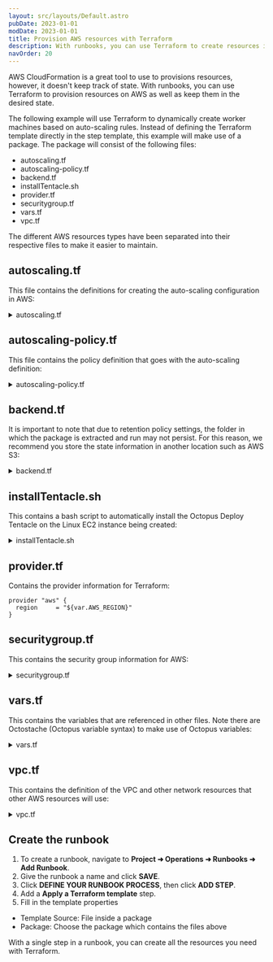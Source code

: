 ```yaml
---
layout: src/layouts/Default.astro
pubDate: 2023-01-01
modDate: 2023-01-01
title: Provision AWS resources with Terraform
description: With runbooks, you can use Terraform to create resources in AWS.
navOrder: 20
---
```


AWS CloudFormation is a great tool to use to provisions resources, however, it doesn't keep track of state.  With runbooks, you can use Terraform to provision resources on AWS as well as keep them in the desired state.

The following example will use Terraform to dynamically create worker machines based on auto-scaling rules.  Instead of defining the Terraform template directly in the step template, this example will make use of a package.  The package will consist of the following files:
- autoscaling.tf
- autoscaling-policy.tf
- backend.tf
- installTentacle.sh
- provider.tf
- securitygroup.tf
- vars.tf
- vpc.tf

The different AWS resources types have been separated into their respective files to make it easier to maintain.

## autoscaling.tf

This file contains the definitions for creating the auto-scaling configuration in AWS:

<details>
<summary>autoscaling.tf</summary>
<p>

```
resource "aws_launch_configuration" "dynamic-linux-worker-launch-config" {
    name_prefix = "dynamic-linux-worker-launch-config"
    image_id = "${var.LINUX_AMIS}"
    instance_type = "t2.micro"
    
    security_groups = ["${aws_security_group.allow-octopus-server.id}"]
  
    # script to run when created
user_data = "${file("installTentacle.sh")}"

}

resource "aws_launch_configuration" "dynamic-windows-worker-launch-config" {
    name_prefix = "dynamic-windows-worker-launch-config"
    image_id = "${var.WINDOWS_AMIS}"
    instance_type = "t2.micro"
    
    security_groups = ["${aws_security_group.allow-octopus-server.id}"]

    user_data = <<-EOT
<script>
@"%SystemRoot%\System32\WindowsPowerShell\v1.0\powershell.exe" -NoProfile -InputFormat None -ExecutionPolicy Bypass -Command "iex ((New-Object System.Net.WebClient).DownloadString('https://chocolatey.org/install.ps1'))" && SET "PATH=%PATH%;%ALLUSERSPROFILE%\chocolatey\bin"            

choco install octopusdeploy.tentacle -y

@"C:\Program Files\Octopus Deploy\Tentacle\Tentacle.exe" create-instance --config "c:\octopus\home"

@"C:\Program Files\Octopus Deploy\Tentacle\Tentacle.exe" new-certificate --if-blank

@"C:\Program Files\Octopus Deploy\Tentacle\Tentacle.exe" configure --noListen True --reset-trust --app "c:\octopus\applications"

@"C:\Program Files\Octopus Deploy\Tentacle\Tentacle.exe" register-worker --server "#{Project.Octopus.Server.Url}" --apiKey "#{Project.Octopus.Server.ApiKey}"  --comms-style "TentacleActive" --server-comms-port "#{Project.Octopus.Server.PollingPort}" --workerPool "#{Project.Octopus.Server.WorkerPool}" --policy "#{Project.Octopus.Server.MachinePolicy}" --space "#{Project.Octopus.Server.Space}"

@"C:\Program Files\Octopus Deploy\Tentacle\Tentacle.exe" service --install

@"C:\Program Files\Octopus Deploy\Tentacle\Tentacle.exe" service --start


</script>

  EOT
}

resource "aws_autoscaling_group" "dynamic-linux-worker-autoscaling" {
    name = "dynamic-linux-worker-autoscaling"
    vpc_zone_identifier = ["${aws_subnet.worker-public-1.id}", "${aws_subnet.worker-public-2.id}", "${aws_subnet.worker-public-3.id}"]
    launch_configuration = "${aws_launch_configuration.dynamic-linux-worker-launch-config.name}"
    min_size = 2
    max_size = 3
    health_check_grace_period = 300
    health_check_type = "EC2"
    force_delete = true

    tag {
        key = "Name"
        value = "Octopus Deploy Linux Worker"
        propagate_at_launch = true
    }
}

resource "aws_autoscaling_group" "dynamic-windows-worker-autoscaling" {
    name = "dynamic-windows-worker-autoscaling"
    vpc_zone_identifier = ["${aws_subnet.worker-public-1.id}", "${aws_subnet.worker-public-2.id}", "${aws_subnet.worker-public-3.id}"]
    launch_configuration = "${aws_launch_configuration.dynamic-windows-worker-launch-config.name}"
    min_size = 2
    max_size = 3
    health_check_grace_period = 300
    health_check_type = "EC2"
    force_delete = true

    tag {
        key = "Name"
        value = "Octopus Deploy Windows Worker"
        propagate_at_launch = true
    }
}
```
</p>
</details>

## autoscaling-policy.tf

This file contains the policy definition that goes with the auto-scaling definition:

<details>
<summary>autoscaling-policy.tf</summary>
<p>

```
# scale up alarm

resource "aws_autoscaling_policy" "linux-worker-cpu-policy" {
  name                   = "linux-worker-cpu-policy"
  autoscaling_group_name = "${aws_autoscaling_group.dynamic-linux-worker-autoscaling.name}"
  adjustment_type        = "ChangeInCapacity"
  scaling_adjustment     = "1"
  cooldown               = "300"
  policy_type            = "SimpleScaling"
}

resource "aws_cloudwatch_metric_alarm" "linux-worker-cpu-alarm" {
  alarm_name          = "linux-worker-cpu-alarm"
  alarm_description   = "linux-worker-cpu-alarm"
  comparison_operator = "GreaterThanOrEqualToThreshold"
  evaluation_periods  = "2"
  metric_name         = "CPUUtilization"
  namespace           = "AWS/EC2"
  period              = "120"
  statistic           = "Average"
  threshold           = "30"

  dimensions = {
    "AutoScalingGroupName" = "${aws_autoscaling_group.dynamic-linux-worker-autoscaling.name}"
  }

  actions_enabled = true
  alarm_actions   = ["${aws_autoscaling_policy.linux-worker-cpu-policy.arn}"]
}

# scale down alarm
resource "aws_autoscaling_policy" "linux-worker-cpu-policy-scale-down" {
  name                   = "linux-worker-cpu-policy-scale-down"
  autoscaling_group_name = "${aws_autoscaling_group.dynamic-linux-worker-autoscaling.name}"
  adjustment_type        = "ChangeInCapacity"
  scaling_adjustment     = "-1"
  cooldown               = "300"
  policy_type            = "SimpleScaling"
}

resource "aws_cloudwatch_metric_alarm" "linux-worker-cpu-alarm-scale-down" {
  alarm_name          = "linux-worker-cpu-alarm-scale-down"
  alarm_description   = "linux-worker-cpu-alarm-scale-down"
  comparison_operator = "LessThanOrEqualToThreshold"
  evaluation_periods  = "2"
  metric_name         = "CPUUtilization"
  namespace           = "AWS/EC2"
  period              = "120"
  statistic           = "Average"
  threshold           = "5"

  dimensions = {
    "AutoScalingGroupName" = "${aws_autoscaling_group.dynamic-linux-worker-autoscaling.name}"
  }

  actions_enabled = true
  alarm_actions   = ["${aws_autoscaling_policy.linux-worker-cpu-policy-scale-down.arn}"]
}

resource "aws_autoscaling_policy" "windows-worker-cpu-policy" {
  name                   = "windows-worker-cpu-policy"
  autoscaling_group_name = "${aws_autoscaling_group.dynamic-windows-worker-autoscaling.name}"
  adjustment_type        = "ChangeInCapacity"
  scaling_adjustment     = "1"
  cooldown               = "300"
  policy_type            = "SimpleScaling"
}

resource "aws_cloudwatch_metric_alarm" "windows-worker-cpu-alarm" {
  alarm_name          = "windows-worker-cpu-alarm"
  alarm_description   = "windows-worker-cpu-alarm"
  comparison_operator = "GreaterThanOrEqualToThreshold"
  evaluation_periods  = "2"
  metric_name         = "CPUUtilization"
  namespace           = "AWS/EC2"
  period              = "120"
  statistic           = "Average"
  threshold           = "30"

  dimensions = {
    "AutoScalingGroupName" = "${aws_autoscaling_group.dynamic-windows-worker-autoscaling.name}"
  }

  actions_enabled = true
  alarm_actions   = ["${aws_autoscaling_policy.windows-worker-cpu-policy.arn}"]
}

# scale down alarm
resource "aws_autoscaling_policy" "windows-worker-cpu-policy-scale-down" {
  name                   = "windows-worker-cpu-policy-scale-down"
  autoscaling_group_name = "${aws_autoscaling_group.dynamic-windows-worker-autoscaling.name}"
  adjustment_type        = "ChangeInCapacity"
  scaling_adjustment     = "-1"
  cooldown               = "300"
  policy_type            = "SimpleScaling"
}

resource "aws_cloudwatch_metric_alarm" "windows-worker-cpu-alarm-scale-down" {
  alarm_name          = "windows-worker-cpu-alarm-scale-down"
  alarm_description   = "windows-worker-cpu-alarm-scale-down"
  comparison_operator = "LessThanOrEqualToThreshold"
  evaluation_periods  = "2"
  metric_name         = "CPUUtilization"
  namespace           = "AWS/EC2"
  period              = "120"
  statistic           = "Average"
  threshold           = "5"

  dimensions = {
    "AutoScalingGroupName" = "${aws_autoscaling_group.dynamic-windows-worker-autoscaling.name}"
  }

  actions_enabled = true
  alarm_actions   = ["${aws_autoscaling_policy.windows-worker-cpu-policy-scale-down.arn}"]
}
```
</p>
</details>

## backend.tf

It is important to note that due to retention policy settings, the folder in which the package is extracted and run may not persist.  For this reason, we recommend you store the state information in another location such as AWS S3:

<details>
<summary>backend.tf</summary>
<p>

```
terraform {
    backend "s3" {
        bucket = "#{Project.AWS.S3.Bucket}"
        key = "#{Project.AWS.S3.Key}"
        region = "#{Project.AWS.Region}"
    }
}
```
</p>
</details>

## installTentacle.sh

This contains a bash script to automatically install the Octopus Deploy Tentacle on the Linux EC2 instance being created:

<details>
<summary>installTentacle.sh</summary>
<p>

```bash
#!/bin/bash
serverUrl="#{Project.Octopus.Server.Url}"
serverCommsPort="#{Project.Octopus.Server.PollingPort}"
apiKey="#{Project.Octopus.Server.ApiKey}"
name=$HOSTNAME
configFilePath="/etc/octopus/default/tentacle-default.config"
applicationPath="/home/Octopus/Applications/"
workerPool="#{Project.Octopus.Server.WorkerPool}"
machinePolicy="#{Project.Octopus.Server.MachinePolicy}"
space="#{Project.Octopus.Server.Space}"

sudo apt update && sudo apt install -y --no-install-recommends gnupg curl ca-certificates apt-transport-https && \
sudo install -m 0755 -d /etc/apt/keyrings && \
curl -fsSL https://apt.octopus.com/public.key | sudo gpg --dearmor -o /etc/apt/keyrings/octopus.gpg && \
sudo chmod a+r /etc/apt/keyrings/octopus.gpg && \
echo \
  "deb [arch="$(dpkg --print-architecture)" signed-by=/etc/apt/keyrings/octopus.gpg] https://apt.octopus.com/ \
  stable main" | \
  sudo tee /etc/apt/sources.list.d/octopus.list > /dev/null && \
sudo apt update && sudo apt install -y tentacle

# for legacy Ubuntu/Debian (< 18.04) use
# sudo apt update && sudo apt install -y --no-install-recommends gnupg curl ca-certificates apt-transport-https && \
# curl -sSfL https://apt.octopus.com/public.key | sudo apt-key add - && \
# sudo sh -c "echo deb https://apt.octopus.com/ stable main > /etc/apt/sources.list.d/octopus.com.list" && \
# sudo apt update && sudo apt install -y tentacle

sudo /opt/octopus/tentacle/Tentacle create-instance --config "$configFilePath" --instance "$name"
sudo /opt/octopus/tentacle/Tentacle new-certificate --if-blank
sudo /opt/octopus/tentacle/Tentacle configure --noListen True --reset-trust --app "$applicationPath"
echo "Registering the worker $name with server $serverUrl"
sudo /opt/octopus/tentacle/Tentacle register-worker --server "$serverUrl" --apiKey "$apiKey" --name "$name"  --comms-style "TentacleActive" --server-comms-port $serverCommsPort --workerPool "$workerPool" --policy "$machinePolicy" --space "$space"
sudo /opt/octopus/tentacle/Tentacle service --install --start
```
</p>
</details>

## provider.tf
Contains the provider information for Terraform:

```
provider "aws" {
  region     = "${var.AWS_REGION}"
}
```

## securitygroup.tf
This contains the security group information for AWS:

<details>
<summary>securitygroup.tf</summary>
<p>

```
resource "aws_security_group" "allow-octopus-server" {
  vpc_id      = "${aws_vpc.worker_vpc.id}"
  name        = "allow-octopus-server"
  description = "Security group that allows traffic to the worker from the Octopus Server"
  egress {
    from_port   = 0
    to_port     = 0
    protocol    = "-1"
    cidr_blocks = ["0.0.0.0/0"]
  }

  ingress {
    from_port   = 10933
    to_port     = 10933
    protocol    = "tcp"
    cidr_blocks = ["0.0.0.0/0"]
  }

  ingress {
    from_port = 22
    to_port = 22
    protocol = "tcp"
    cidr_blocks = ["0.0.0.0/0"]
  }

  ingress {
    from_port = 3389
    to_port = 3389
    protocol = "tcp"
    cidr_blocks = ["0.0.0.0/0"]
  }

  tags = {
    Name = "allow-octopus-server"
  }
}
```
</p>
</details>

## vars.tf
This contains the variables that are referenced in other files. Note there are Octostache (Octopus variable syntax) to make use of Octopus variables:

<details>
<summary>vars.tf</summary>
<p>

```


variable "AWS_REGION" {
  default = "#{Project.AWS.Region}"
}

variable "LINUX_AMIS" {
  default =  "ami-084a6c14d8630bb68"
}

variable "WINDOWS_AMIS"{
  default = "ami-087ee25b86edaf4b1"
}

variable "PATH_TO_PRIVATE_KEY" {
  default = "my_key"
}

variable "PATH_TO_PUBLIC_KEY" {
  default = "my_key.pub"
}

variable "INSTANCE_USERNAME" {
  default = "ubuntu"
}
```
</p>
</details>

## vpc.tf
This contains the definition of the VPC and other network resources that other AWS resources will use:

<details>
<summary>vpc.tf</summary>
<p>

```
# Internet VPC
resource "aws_vpc" "worker_vpc" {
  cidr_block           = "10.0.0.0/16"
  instance_tenancy     = "default"
  enable_dns_support   = "true"
  enable_dns_hostnames = "true"
  enable_classiclink   = "false"
  tags = {
    Name = "worker_vpc"
  }
}

# Subnets
resource "aws_subnet" "worker-public-1" {
  vpc_id                  = "${aws_vpc.worker_vpc.id}"
  cidr_block              = "10.0.1.0/24"
  map_public_ip_on_launch = "true"
  availability_zone       = "${var.AWS_REGION}a"

  tags = {
    Name = "worker-public-1"
  }
}

resource "aws_subnet" "worker-public-2" {
  vpc_id                  = "${aws_vpc.worker_vpc.id}"
  cidr_block              = "10.0.2.0/24"
  map_public_ip_on_launch = "true"
  availability_zone       = "${var.AWS_REGION}b"

  tags = {
    Name = "worker-public-2"
  }
}

resource "aws_subnet" "worker-public-3" {
  vpc_id                  = "${aws_vpc.worker_vpc.id}"
  cidr_block              = "10.0.3.0/24"
  map_public_ip_on_launch = "true"
  availability_zone       = "${var.AWS_REGION}c"

  tags = {
    Name = "worker-public-3"
  }
}

resource "aws_subnet" "worker-private-1" {
  vpc_id                  = "${aws_vpc.worker_vpc.id}"
  cidr_block              = "10.0.4.0/24"
  map_public_ip_on_launch = "false"
  availability_zone       = "${var.AWS_REGION}a"

  tags = {
    Name = "worker-private-1"
  }
}

resource "aws_subnet" "worker-private-2" {
  vpc_id                  = "${aws_vpc.worker_vpc.id}"
  cidr_block              = "10.0.5.0/24"
  map_public_ip_on_launch = "false"
  availability_zone       = "${var.AWS_REGION}b"

  tags = {
    Name = "worker-private-2"
  }
}

resource "aws_subnet" "worker-private-3" {
  vpc_id                  = "${aws_vpc.worker_vpc.id}"
  cidr_block              = "10.0.6.0/24"
  map_public_ip_on_launch = "false"
  availability_zone       = "${var.AWS_REGION}c"

  tags = {
    Name = "worker-private-3"
  }
}

# Internet GW
resource "aws_internet_gateway" "worker-gw" {
  vpc_id = "${aws_vpc.worker_vpc.id}"

  tags = {
    Name = "worker"
  }
}

# route tables
resource "aws_route_table" "worker-public" {
  vpc_id = "${aws_vpc.worker_vpc.id}"
  route {
    cidr_block = "0.0.0.0/0"
    gateway_id = "${aws_internet_gateway.worker-gw.id}"
  }

  tags = {
    Name = "worker-public-1"
  }
}

# route associations public
resource "aws_route_table_association" "worker-public-1-a" {
  subnet_id      = "${aws_subnet.worker-public-1.id}"
  route_table_id = "${aws_route_table.worker-public.id}"
}

resource "aws_route_table_association" "worker-public-2-a" {
  subnet_id      = "${aws_subnet.worker-public-2.id}"
  route_table_id = "${aws_route_table.worker-public.id}"
}

resource "aws_route_table_association" "worker-public-3-a" {
  subnet_id      = "${aws_subnet.worker-public-3.id}"
  route_table_id = "${aws_route_table.worker-public.id}"
}

```
</p>
</details>

## Create the runbook

1. To create a runbook, navigate to **Project ➜ Operations ➜ Runbooks ➜ Add Runbook**.
1. Give the runbook a name and click **SAVE**.
1. Click **DEFINE YOUR RUNBOOK PROCESS**, then click **ADD STEP**.
1. Add a **Apply a Terraform template** step.
1. Fill in the template properties
- Template Source: File inside a package
- Package: Choose the package which contains the files above

With a single step in a runbook, you can create all the resources you need with Terraform.
